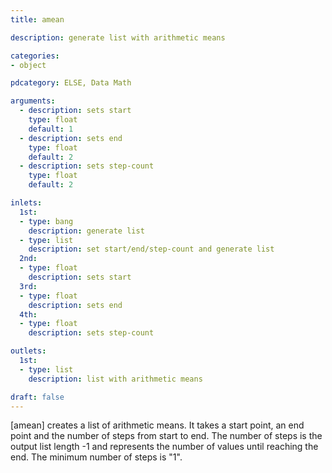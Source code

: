 ```yaml
---
title: amean

description: generate list with arithmetic means

categories:
- object

pdcategory: ELSE, Data Math

arguments:
  - description: sets start
    type: float
    default: 1
  - description: sets end
    type: float
    default: 2
  - description: sets step-count
    type: float
    default: 2

inlets:
  1st:
  - type: bang
    description: generate list
  - type: list
    description: set start/end/step-count and generate list
  2nd:
  - type: float
    description: sets start
  3rd:
  - type: float
    description: sets end
  4th:
  - type: float
    description: sets step-count

outlets:
  1st:
  - type: list
    description: list with arithmetic means

draft: false
---
```


[amean] creates a list of arithmetic means. It takes a start point, an end point and the number of steps from start to end. The number of steps is the output list length -1 and represents the number of values until reaching the end. The minimum number of steps is "1".
